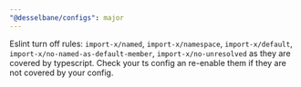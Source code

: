```yaml
---
"@desselbane/configs": major
---
```


Eslint turn off rules: `import-x/named`, `import-x/namespace`, `import-x/default`, `import-x/no-named-as-default-member`, `import-x/no-unresolved` as they are covered by typescript. Check your ts config an re-enable them if they are not covered by your config.
